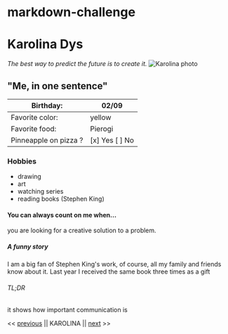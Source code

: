 # markdown-challenge
# **Karolina Dys** 
*The best way to predict the future is to create it.*
![Karolina photo](https://i.pinimg.com/564x/50/20/85/5020852ac5e8e46be8d03c4dc751284d.jpg)
## "Me, in one sentence"
Birthday: | 02/09
------------ | -------------
Favorite color: | yellow
Favorite food: | Pierogi
Pinneapple on pizza ? | [x] Yes [ ] No
### Hobbies  
* drawing
* art
* watching series
* reading books (Stephen King)
 #### You can always count on me when...
 you are looking for a creative solution to a problem.
 ##### A funny story 
I am a big fan of Stephen King's work, of course, all my family and friends know about it. Last year I received the same book three times as a gift
###### TL;DR
it shows how important communication is

<< [previous](https://github.com/Gwen1985/markdown-challenge) || KAROLINA || [next](https://github.com/KimDelbarre/markdown-challenge) >>
